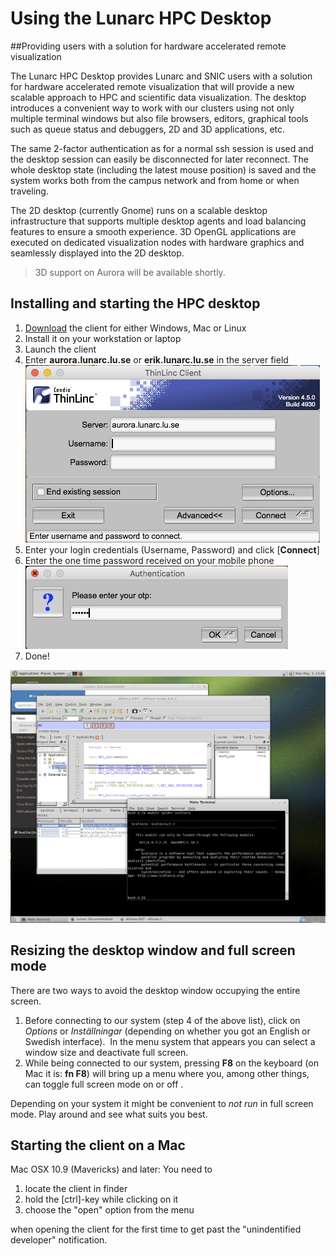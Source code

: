 # Using the Lunarc HPC Desktop #
##Providing users with a solution for hardware accelerated remote visualization

The Lunarc HPC Desktop provides Lunarc and SNIC users with a solution for hardware accelerated remote visualization that will provide a new scalable approach to HPC and scientific data visualization. The desktop introduces a convenient way to work with our clusters using not only multiple terminal windows but also file browsers, editors, graphical tools such as queue status and debuggers, 2D and 3D applications, etc.

The same 2-factor authentication as for a normal ssh session is used and the desktop session can easily be disconnected for later reconnect. The whole desktop state (including the latest mouse position) is saved and the system works both from the campus network and from home or when traveling.

The 2D desktop (currently Gnome) runs on a scalable desktop infrastructure that supports multiple desktop agents and load balancing features to ensure a smooth experience. 3D OpenGL applications are executed on dedicated visualization nodes with hardware graphics and seamlessly displayed into the 2D desktop.

> 3D support on Aurora will be available shortly.

<!--
The following applications are installed and accessible from the drop down menus (more will come):

 * Abacus CAE
 * Paraview 
 * Allinea DDT debugger
 * Queue status
 * ARC storage tools (for accessing the national storage)
 * Editors
 * File browser
 * Misc graphics applications
 * Terminal
 * Firefox 
-->

## Installing and starting the HPC desktop

 1. [Download](https://www.cendio.com/thinlinc/download "Download") the client for either Windows, Mac or Linux 
 1. Install it on your workstation or laptop
 1. Launch the client
 1. Enter **aurora.lunarc.lu.se** or **erik.lunarc.lu.se** in the server field ![login window](images/desktopLogin.png "Desktop login window")
 1. Enter your login credentials (Username, Password) and click [**Connect**]
 1. Enter the one time password received on your mobile phone ![otp input screen](images/desktopOTP.png "OTP input screen")
 1. Done!

 ![sample screen](images/desktopSampleScreen.png "Desktop sample screen")


## Resizing the desktop window and full screen mode

There are two ways to avoid the desktop window occupying the entire screen. 

1. Before connecting to our system (step 4 of the above list), click on *Options* or *Inställningar* (depending on whether you got an English or Swedish interface).  In the menu system that appears you can select a window size and deactivate full screen.  
2. While being connected to our system, pressing **F8** on the keyboard (on Mac it is: **fn F8**) will bring up a menu where you, among other things, can toggle full screen mode on or off . 

Depending on your system it might be convenient to *not run* in full screen mode. Play around and see what suits you best.

## Starting the client on a Mac
Mac OSX 10.9 (Mavericks) and later: You need to

1. locate the client in finder
2. hold the [ctrl]-key while clicking on it
3. choose the "open" option from the menu  

when opening the client for the first time to get past the "unindentified developer" notification.


